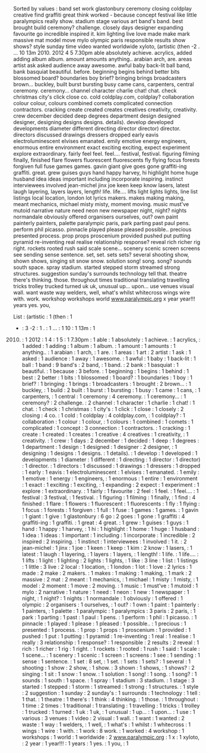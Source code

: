 Sorted by values :
band set work glastonbury ceremony closing coldplay creative find graffiti great think worked - because concept festival like little paralympics really show. stadium stage various art band's band. best brought build ceremony? challenge. closely days designer expanding favourite go incredible inspired it. kim lighting live love made make mark massive mat model move mylo olympic paris responsible results show shows? style sunday time video wanted worldwide xyloto, (artistic (then -2 . ... 10 13m 2010. 2012 4 5 7.30pm able absolutely achieve. acrylics, added adding album album. amount amounts anything.. arabian arch, are. areas artist ask asked audience away awesome. awful baby back-lit ball band, bank basquiat beautiful. before. beginning begins behind better bits blossomed board? boundaries boy brief? bringing brings broadcasters brown... buckley, built burst bursting busy came cans, carpenters, central ceremony. ceremony... channel character charlie chat! chat. check christmas city's click close co. cold coldplay.com, coldplay? collaboration colour colour, colours combined comets complicated connection contractors. cracking create created creates creatives creativity, creativity. crew december decided deep degrees department design designed designer, designing designs designs. details). develop developed developments diameter different directing director director) director. directors discussed drawings dressers dropped early eavis electroluminescent elvises emanated. emily emotive energy engineers, enormous entire environment exact exciting exciting, expect experiment explore extraordinary. fairly feel feel. feel.... festival, festival. figuring filming finally, finished flare flowers fluorescent fluorescents fly flying focus forests forgiven full fuse games games. gavin giant give goes gone graffiti-ing graffiti. great. grew guises guys hand happy harvey, hi highlight home huge husband idea ideas important including incorporate inspiring. instinct interviewees involved jean-michel jinx joe keen keep know lasers, latest laugh layering, layers layers, length! life. life.... lifts light lights lights, line list listings local location, london lot lyrics makers. makes making making, meant mechanics, michael misty misty, moment moving. music must've mutoid narrative nature need neon new newspaper night, night? nights normandale obviously offered organisers ourselves, out? own paint painterly painters, palette paralympic paris, park parting past paul pens. perform phil picasso. pinnacle played please pleased possible.. precious presented process. prop props proscenium provided pushed put putting pyramid re-inventing real realise relationship response? reveal rich richer rig right. rockets rooted rush said scale scene... scenery scenic screen screens see sending sense sentence. set, set. sets sets? several shooting show, shown shows, singing sit snow snow. solution song! song. song? sounds south space. spray stadium. started stepped storm streamed strong structures. suggestion sunday's surrounds technology tell that. theatre there's thinking. those. throughout times traditional translating travelling tricks trolley trucked turned uk uk, unusual up... upon... use venues visual wall. want waste way welders, well, what's whilst whitecross wings wire with. work. workshop workshops world www.paralympic.org x year year!!! years yes. you, 

List :
(artistic : 1
(then : 1
- : 3
-2 : 1
. : 1
... : 1
10 : 1
13m : 1
2010. : 1
2012 : 1
4 : 1
5 : 1
7.30pm : 1
able : 1
absolutely : 1
achieve. : 1
acrylics, : 1
added : 1
adding : 1
album : 1
album. : 1
amount : 1
amounts : 1
anything.. : 1
arabian : 1
arch, : 1
are. : 1
areas : 1
art : 2
artist : 1
ask : 1
asked : 1
audience : 1
away : 1
awesome. : 1
awful : 1
baby : 1
back-lit : 1
ball : 1
band : 9
band's : 2
band, : 1
band. : 2
bank : 1
basquiat : 1
beautiful. : 1
because : 3
before. : 1
beginning : 1
begins : 1
behind : 1
best : 2
better : 1
bits : 1
blossomed : 1
board? : 1
boundaries : 1
boy : 1
brief? : 1
bringing : 1
brings : 1
broadcasters : 1
brought : 2
brown... : 1
buckley, : 1
build : 2
built : 1
burst : 1
bursting : 1
busy : 1
came : 1
cans, : 1
carpenters, : 1
central : 1
ceremony : 4
ceremony. : 1
ceremony... : 1
ceremony? : 2
challenge. : 2
channel : 1
character : 1
charlie : 1
chat! : 1
chat. : 1
check : 1
christmas : 1
city's : 1
click : 1
close : 1
closely : 2
closing : 4
co. : 1
cold : 1
coldplay : 4
coldplay.com, : 1
coldplay? : 1
collaboration : 1
colour : 1
colour, : 1
colours : 1
combined : 1
comets : 1
complicated : 1
concept : 3
connection : 1
contractors. : 1
cracking : 1
create : 1
created : 1
creates : 1
creative : 4
creatives : 1
creativity, : 1
creativity. : 1
crew : 1
days : 2
december : 1
decided : 1
deep : 1
degrees : 1
department : 1
design : 1
designed : 1
designer : 2
designer, : 1
designing : 1
designs : 1
designs. : 1
details). : 1
develop : 1
developed : 1
developments : 1
diameter : 1
different : 1
directing : 1
director : 1
director) : 1
director. : 1
directors : 1
discussed : 1
drawings : 1
dressers : 1
dropped : 1
early : 1
eavis : 1
electroluminescent : 1
elvises : 1
emanated. : 1
emily : 1
emotive : 1
energy : 1
engineers, : 1
enormous : 1
entire : 1
environment : 1
exact : 1
exciting : 1
exciting, : 1
expanding : 2
expect : 1
experiment : 1
explore : 1
extraordinary. : 1
fairly : 1
favourite : 2
feel : 1
feel. : 1
feel.... : 1
festival : 3
festival, : 1
festival. : 1
figuring : 1
filming : 1
finally, : 1
find : 4
finished : 1
flare : 1
flowers : 1
fluorescent : 1
fluorescents : 1
fly : 1
flying : 1
focus : 1
forests : 1
forgiven : 1
full : 1
fuse : 1
games : 1
games. : 1
gavin : 1
giant : 1
give : 1
glastonbury : 6
go : 2
goes : 1
gone : 1
graffiti : 4
graffiti-ing : 1
graffiti. : 1
great : 4
great. : 1
grew : 1
guises : 1
guys : 1
hand : 1
happy : 1
harvey, : 1
hi : 1
highlight : 1
home : 1
huge : 1
husband : 1
idea : 1
ideas : 1
important : 1
including : 1
incorporate : 1
incredible : 2
inspired : 2
inspiring. : 1
instinct : 1
interviewees : 1
involved : 1
it. : 2
jean-michel : 1
jinx : 1
joe : 1
keen : 1
keep : 1
kim : 2
know : 1
lasers, : 1
latest : 1
laugh : 1
layering, : 1
layers : 1
layers, : 1
length! : 1
life. : 1
life.... : 1
lifts : 1
light : 1
lighting : 2
lights : 1
lights, : 1
like : 3
line : 1
list : 1
listings : 1
little : 3
live : 2
local : 1
location, : 1
london : 1
lot : 1
love : 2
lyrics : 1
made : 2
make : 2
makers. : 1
makes : 1
making : 1
making, : 1
mark : 2
massive : 2
mat : 2
meant : 1
mechanics, : 1
michael : 1
misty : 1
misty, : 1
model : 2
moment : 1
move : 2
moving. : 1
music : 1
must've : 1
mutoid : 1
mylo : 2
narrative : 1
nature : 1
need : 1
neon : 1
new : 1
newspaper : 1
night, : 1
night? : 1
nights : 1
normandale : 1
obviously : 1
offered : 1
olympic : 2
organisers : 1
ourselves, : 1
out? : 1
own : 1
paint : 1
painterly : 1
painters, : 1
palette : 1
paralympic : 1
paralympics : 3
paris : 2
paris, : 1
park : 1
parting : 1
past : 1
paul : 1
pens. : 1
perform : 1
phil : 1
picasso. : 1
pinnacle : 1
played : 1
please : 1
pleased : 1
possible.. : 1
precious : 1
presented : 1
process. : 1
prop : 1
props : 1
proscenium : 1
provided : 1
pushed : 1
put : 1
putting : 1
pyramid : 1
re-inventing : 1
real : 1
realise : 1
really : 3
relationship : 1
response? : 1
responsible : 2
results : 2
reveal : 1
rich : 1
richer : 1
rig : 1
right. : 1
rockets : 1
rooted : 1
rush : 1
said : 1
scale : 1
scene... : 1
scenery : 1
scenic : 1
screen : 1
screens : 1
see : 1
sending : 1
sense : 1
sentence. : 1
set : 8
set, : 1
set. : 1
sets : 1
sets? : 1
several : 1
shooting : 1
show : 2
show, : 1
show. : 3
shown : 1
shows, : 1
shows? : 2
singing : 1
sit : 1
snow : 1
snow. : 1
solution : 1
song! : 1
song. : 1
song? : 1
sounds : 1
south : 1
space. : 1
spray : 1
stadium : 3
stadium. : 1
stage : 3
started : 1
stepped : 1
storm : 1
streamed : 1
strong : 1
structures. : 1
style : 2
suggestion : 1
sunday : 2
sunday's : 1
surrounds : 1
technology : 1
tell : 1
that. : 1
theatre : 1
there's : 1
think : 4
thinking. : 1
those. : 1
throughout : 1
time : 2
times : 1
traditional : 1
translating : 1
travelling : 1
tricks : 1
trolley : 1
trucked : 1
turned : 1
uk : 1
uk, : 1
unusual : 1
up... : 1
upon... : 1
use : 1
various : 3
venues : 1
video : 2
visual : 1
wall. : 1
want : 1
wanted : 2
waste : 1
way : 1
welders, : 1
well, : 1
what's : 1
whilst : 1
whitecross : 1
wings : 1
wire : 1
with. : 1
work : 8
work. : 1
worked : 4
workshop : 1
workshops : 1
world : 1
worldwide : 2
www.paralympic.org : 1
x : 1
xyloto, : 2
year : 1
year!!! : 1
years : 1
yes. : 1
you, : 1

